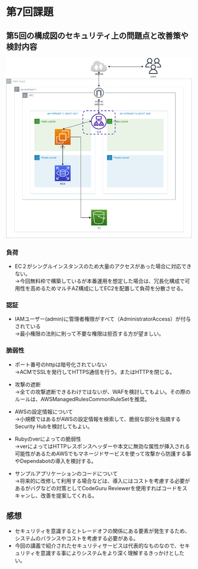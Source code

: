 # 第7回課題

## 第5回の構成図のセキュリティ上の問題点と改善策や検討内容
<img src="img/lecture05/diagram.png" width="640px">

### 負荷<br>
- EC２がシングルインスタンスのため大量のアクセスがあった場合に対応できない。<br>
→今回無料枠で構築しているが本番運用を想定した場合は、冗長化構成で可用性を高めるためマルチAZ構成にしてEC2を配置して負荷を分散させる。<br>

### 認証<br>
- IAMユーザー(admin)に管理者権限がすべて（AdministratorAccess）が付与されている<br>
→最小権限の法則に則って不要な権限は拒否する方が望ましい。<br>

### 脆弱性<br>
- ポート番号のhttpは暗号化されていない<br>
→ACMでSSLを発行してHTTPS通信を行う。またはHTTPを閉じる。<br>

- 攻撃の遮断<br>
→全ての攻撃遮断できるわけではないが、WAFを検討してもよい。その際のルールは、AWSManagedRulesCommonRuleSetを推奨。<br>

- AWSの設定情報について<br>
→小規模ではあるがAWSの設定情報を検索して、脆弱な部分を指摘するSecurity Hubを検討してもよい。<br>

- Rubyのverによっての脆弱性<br>
→verによってはHTTPレスポンスヘッダーや本文に無効な属性が挿入される可能性があるためAWSでもマネージドサービスを使って攻撃から防護する事やDependabotの導入を検討する。<br>

- サンプルアプリケーションのコードについて<br>
→将来的に改修して利用する場合などは、導入にはコストを考慮する必要があるがバグなどの対策としてCodeGuru Reviewerを使用すればコードをスキャンし、改善を提案してくれる。<br>

## 感想
- セキュリティを意識するとトレードオフの関係にある要素が発生するため、システムのバランスやコストを考慮する必要がある。
- 今回の講義で紹介されたセキュリティサービスは代表的なものなので、セキュリティを意識する事によりシステムをより深く理解するきっかけとしたい。
